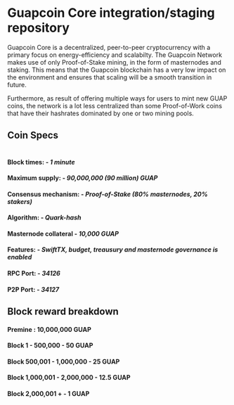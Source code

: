 # Guapcoin Core integration/staging repository

Guapcoin Core is a decentralized, peer-to-peer cryptocurrency with a primary focus on energy-efficiency and scalabilty. The Guapcoin Network makes use of only Proof-of-Stake mining, in the form of masternodes and staking. This means that the Guapcoin blockchain has a very low impact on the environment and ensures that scaling will be a smooth transition in future. 

Furthermore, as result of offering multiple ways for users to mint new GUAP coins, the network is a lot less centralized than some Proof-of-Work coins that have their hashrates dominated by one or two mining pools.

## Coin Specs

#

#### Block times: - *1 minute* 
#### Maximum supply: - *90,000,000 (90 million) GUAP*
#### Consensus mechanism: - *Proof-of-Stake (80% masternodes, 20% stakers)*
#### Algorithm: - *Quark-hash* 
#### Masternode collateral - *10,000 GUAP*  
#### Features: - *SwiftTX, budget, treausury and masternode governance is enabled* 
#### RPC Port: - *34126* 
#### P2P Port: - *34127* 

## Block reward breakdown

#### Premine : 10,000,000 GUAP
#### Block 1 - 500,000 - 50 GUAP
#### Block 500,001 - 1,000,000 - 25 GUAP
#### Block 1,000,001 - 2,000,000 - 12.5 GUAP
#### Block 2,000,001 + - 1 GUAP




